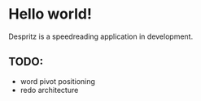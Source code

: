 # Hello world!

Despritz is a speedreading application in development.

## TODO:
* word pivot positioning
* redo architecture